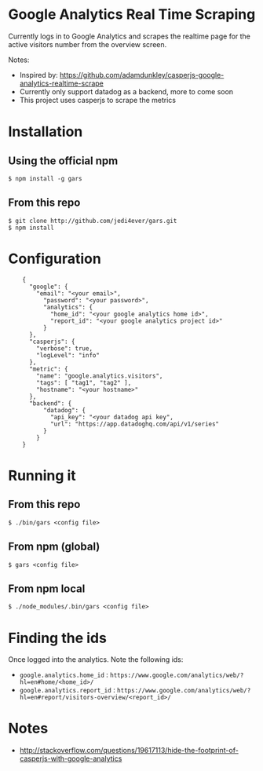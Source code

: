 Google Analytics Real Time Scraping
==============================================
Currently logs in to Google Analytics and scrapes the realtime page for the active visitors number from the overview screen.

Notes: 
- Inspired by: <https://github.com/adamdunkley/casperjs-google-analytics-realtime-scrape>
- Currently only support datadog as a backend, more to come soon
- This project uses casperjs to scrape the metrics

# Installation

## Using the official npm
`$ npm install -g gars`

## From this repo
```
$ git clone http://github.com/jedi4ever/gars.git
$ npm install
```

# Configuration
```
    {
      "google": {
        "email": "<your email>",
          "password": "<your password>",
          "analytics": {
            "home_id": "<your google analytics home id>",
            "report_id": "<your google analytics project id>"
          }
      },
      "casperjs": {
        "verbose": true,
        "logLevel": "info"
      },
      "metric": {
        "name": "google.analytics.visitors",
        "tags": [ "tag1", "tag2" ],
        "hostname": "<your hostname>"
      },
      "backend": {
          "datadog": {
            "api_key": "<your datadog api key",
            "url": "https://app.datadoghq.com/api/v1/series"
          }
        }
    }
```

# Running it
## From this repo
`$ ./bin/gars <config file>`

## From npm (global)
`$ gars <config file>`

## From npm local
`$ ./node_modules/.bin/gars <config file>`

# Finding the ids
Once logged into the analytics. Note the following ids:

- `google.analytics.home_id` : `https://www.google.com/analytics/web/?hl=en#home/<home_id>/`
- `google.analytics.report_id` : `https://www.google.com/analytics/web/?hl=en#report/visitors-overview/<report_id>/`

# Notes
- http://stackoverflow.com/questions/19617113/hide-the-footprint-of-casperjs-with-google-analytics
